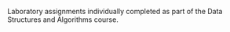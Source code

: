 Laboratory assignments individually completed as part of the Data Structures and Algorithms course.
